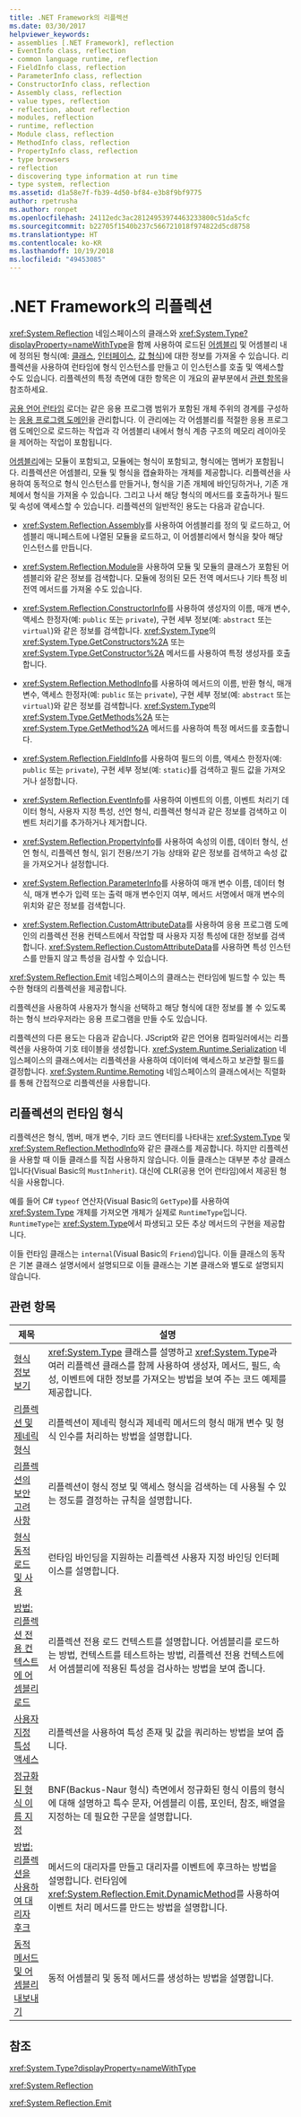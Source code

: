 ```yaml
---
title: .NET Framework의 리플렉션
ms.date: 03/30/2017
helpviewer_keywords:
- assemblies [.NET Framework], reflection
- EventInfo class, reflection
- common language runtime, reflection
- FieldInfo class, reflection
- ParameterInfo class, reflection
- ConstructorInfo class, reflection
- Assembly class, reflection
- value types, reflection
- reflection, about reflection
- modules, reflection
- runtime, reflection
- Module class, reflection
- MethodInfo class, reflection
- PropertyInfo class, reflection
- type browsers
- reflection
- discovering type information at run time
- type system, reflection
ms.assetid: d1a58e7f-fb39-4d50-bf84-e3b8f9bf9775
author: rpetrusha
ms.author: ronpet
ms.openlocfilehash: 24112edc3ac28124953974463233800c51da5cfc
ms.sourcegitcommit: b22705f1540b237c566721018f974822d5cd8758
ms.translationtype: HT
ms.contentlocale: ko-KR
ms.lasthandoff: 10/19/2018
ms.locfileid: "49453085"
---
```

# <a name="reflection-in-the-net-framework"></a>.NET Framework의 리플렉션
<xref:System.Reflection> 네임스페이스의 클래스와 <xref:System.Type?displayProperty=nameWithType>을 함께 사용하여 로드된 [어셈블리](../../../docs/framework/app-domains/assemblies-in-the-common-language-runtime.md) 및 어셈블리 내에 정의된 형식(예: [클래스](../../../docs/standard/base-types/common-type-system.md#classes), [인터페이스](../../../docs/standard/base-types/common-type-system.md#interfaces), [값 형식](https://msdn.microsoft.com/library/c9c567f8-8ab1-4d88-834d-00f7d92418de))에 대한 정보를 가져올 수 있습니다. 리플렉션을 사용하여 런타임에 형식 인스턴스를 만들고 이 인스턴스를 호출 및 액세스할 수도 있습니다. 리플렉션의 특정 측면에 대한 항목은 이 개요의 끝부분에서 [관련 항목](#related_topics)을 참조하세요.  
  
 [공용 언어 런타임](../../../docs/standard/clr.md) 로더는 같은 응용 프로그램 범위가 포함된 개체 주위의 경계를 구성하는 [응용 프로그램 도메인](../../../docs/framework/app-domains/application-domains.md)을 관리합니다. 이 관리에는 각 어셈블리를 적절한 응용 프로그램 도메인으로 로드하는 작업과 각 어셈블리 내에서 형식 계층 구조의 메모리 레이아웃을 제어하는 작업이 포함됩니다.  
  
 [어셈블리](../../../docs/framework/app-domains/assemblies-in-the-common-language-runtime.md)에는 모듈이 포함되고, 모듈에는 형식이 포함되고, 형식에는 멤버가 포함됩니다. 리플렉션은 어셈블리, 모듈 및 형식을 캡슐화하는 개체를 제공합니다. 리플렉션을 사용하여 동적으로 형식 인스턴스를 만들거나, 형식을 기존 개체에 바인딩하거나, 기존 개체에서 형식을 가져올 수 있습니다. 그리고 나서 해당 형식의 메서드를 호출하거나 필드 및 속성에 액세스할 수 있습니다. 리플렉션의 일반적인 용도는 다음과 같습니다.  
  
-   <xref:System.Reflection.Assembly>를 사용하여 어셈블리를 정의 및 로드하고, 어셈블리 매니페스트에 나열된 모듈을 로드하고, 이 어셈블리에서 형식을 찾아 해당 인스턴스를 만듭니다.  
  
-   <xref:System.Reflection.Module>을 사용하여 모듈 및 모듈의 클래스가 포함된 어셈블리와 같은 정보를 검색합니다. 모듈에 정의된 모든 전역 메서드나 기타 특정 비전역 메서드를 가져올 수도 있습니다.  
  
-   <xref:System.Reflection.ConstructorInfo>를 사용하여 생성자의 이름, 매개 변수, 액세스 한정자(예: `public` 또는 `private`), 구현 세부 정보(예: `abstract` 또는 `virtual`)와 같은 정보를 검색합니다. <xref:System.Type>의 <xref:System.Type.GetConstructors%2A> 또는 <xref:System.Type.GetConstructor%2A> 메서드를 사용하여 특정 생성자를 호출합니다.  
  
-   <xref:System.Reflection.MethodInfo>를 사용하여 메서드의 이름, 반환 형식, 매개 변수, 액세스 한정자(예: `public` 또는 `private`), 구현 세부 정보(예: `abstract` 또는 `virtual`)와 같은 정보를 검색합니다. <xref:System.Type>의 <xref:System.Type.GetMethods%2A> 또는 <xref:System.Type.GetMethod%2A> 메서드를 사용하여 특정 메서드를 호출합니다.  
  
-   <xref:System.Reflection.FieldInfo>를 사용하여 필드의 이름, 액세스 한정자(예: `public` 또는 `private`), 구현 세부 정보(예: `static`)를 검색하고 필드 값을 가져오거나 설정합니다.  
  
-   <xref:System.Reflection.EventInfo>를 사용하여 이벤트의 이름, 이벤트 처리기 데이터 형식, 사용자 지정 특성, 선언 형식, 리플렉션 형식과 같은 정보를 검색하고 이벤트 처리기를 추가하거나 제거합니다.  
  
-   <xref:System.Reflection.PropertyInfo>를 사용하여 속성의 이름, 데이터 형식, 선언 형식, 리플렉션 형식, 읽기 전용/쓰기 가능 상태와 같은 정보를 검색하고 속성 값을 가져오거나 설정합니다.  
  
-   <xref:System.Reflection.ParameterInfo>를 사용하여 매개 변수 이름, 데이터 형식, 매개 변수가 입력 또는 출력 매개 변수인지 여부, 메서드 서명에서 매개 변수의 위치와 같은 정보를 검색합니다.  
  
-   <xref:System.Reflection.CustomAttributeData>를 사용하여 응용 프로그램 도메인의 리플렉션 전용 컨텍스트에서 작업할 때 사용자 지정 특성에 대한 정보를 검색합니다. <xref:System.Reflection.CustomAttributeData>를 사용하면 특성 인스턴스를 만들지 않고 특성을 검사할 수 있습니다.  
  
 <xref:System.Reflection.Emit> 네임스페이스의 클래스는 런타임에 빌드할 수 있는 특수한 형태의 리플렉션을 제공합니다.  
  
 리플렉션을 사용하여 사용자가 형식을 선택하고 해당 형식에 대한 정보를 볼 수 있도록 하는 형식 브라우저라는 응용 프로그램을 만들 수도 있습니다.  
  
 리플렉션의 다른 용도는 다음과 같습니다. JScript와 같은 언어용 컴파일러에서는 리플렉션을 사용하여 기호 테이블을 생성합니다. <xref:System.Runtime.Serialization> 네임스페이스의 클래스에서는 리플렉션을 사용하여 데이터에 액세스하고 보관할 필드를 결정합니다. <xref:System.Runtime.Remoting> 네임스페이스의 클래스에서는 직렬화를 통해 간접적으로 리플렉션을 사용합니다.  
  
## <a name="runtime-types-in-reflection"></a>리플렉션의 런타임 형식  
 리플렉션은 형식, 멤버, 매개 변수, 기타 코드 엔터티를 나타내는 <xref:System.Type> 및 <xref:System.Reflection.MethodInfo>와 같은 클래스를 제공합니다. 하지만 리플렉션을 사용할 때 이들 클래스를 직접 사용하지 않습니다. 이들 클래스는 대부분 추상 클래스입니다(Visual Basic의 `MustInherit`). 대신에 CLR(공용 언어 런타임)에서 제공된 형식을 사용합니다.  
  
 예를 들어 C# `typeof` 연산자(Visual Basic의 `GetType`)를 사용하여 <xref:System.Type> 개체를 가져오면 개체가 실제로 `RuntimeType`입니다. `RuntimeType`는 <xref:System.Type>에서 파생되고 모든 추상 메서드의 구현을 제공합니다.  
  
 이들 런타임 클래스는 `internal`(Visual Basic의 `Friend`)입니다. 이들 클래스의 동작은 기본 클래스 설명서에서 설명되므로 이들 클래스는 기본 클래스와 별도로 설명되지 않습니다.  
  
<a name="related_topics"></a>   
## <a name="related-topics"></a>관련 항목  
  
|제목|설명|  
|-----------|-----------------|  
|[형식 정보 보기](../../../docs/framework/reflection-and-codedom/viewing-type-information.md)|<xref:System.Type> 클래스를 설명하고 <xref:System.Type>과 여러 리플렉션 클래스를 함께 사용하여 생성자, 메서드, 필드, 속성, 이벤트에 대한 정보를 가져오는 방법을 보여 주는 코드 예제를 제공합니다.|  
|[리플렉션 및 제네릭 형식](../../../docs/framework/reflection-and-codedom/reflection-and-generic-types.md)|리플렉션이 제네릭 형식과 제네릭 메서드의 형식 매개 변수 및 형식 인수를 처리하는 방법을 설명합니다.|  
|[리플렉션의 보안 고려 사항](../../../docs/framework/reflection-and-codedom/security-considerations-for-reflection.md)|리플렉션이 형식 정보 및 액세스 형식을 검색하는 데 사용될 수 있는 정도를 결정하는 규칙을 설명합니다.|  
|[형식 동적 로드 및 사용](../../../docs/framework/reflection-and-codedom/dynamically-loading-and-using-types.md)|런타임 바인딩을 지원하는 리플렉션 사용자 지정 바인딩 인터페이스를 설명합니다.|  
|[방법: 리플렉션 전용 컨텍스트에 어셈블리 로드](../../../docs/framework/reflection-and-codedom/how-to-load-assemblies-into-the-reflection-only-context.md)|리플렉션 전용 로드 컨텍스트를 설명합니다. 어셈블리를 로드하는 방법, 컨텍스트를 테스트하는 방법, 리플렉션 전용 컨텍스트에서 어셈블리에 적용된 특성을 검사하는 방법을 보여 줍니다.|  
|[사용자 지정 특성 액세스](../../../docs/framework/reflection-and-codedom/accessing-custom-attributes.md)|리플렉션을 사용하여 특성 존재 및 값을 쿼리하는 방법을 보여 줍니다.|  
|[정규화된 형식 이름 지정](../../../docs/framework/reflection-and-codedom/specifying-fully-qualified-type-names.md)|BNF(Backus-Naur 형식) 측면에서 정규화된 형식 이름의 형식에 대해 설명하고 특수 문자, 어셈블리 이름, 포인터, 참조, 배열을 지정하는 데 필요한 구문을 설명합니다.|  
|[방법: 리플렉션을 사용하여 대리자 후크](../../../docs/framework/reflection-and-codedom/how-to-hook-up-a-delegate-using-reflection.md)|메서드의 대리자를 만들고 대리자를 이벤트에 후크하는 방법을 설명합니다. 런타임에 <xref:System.Reflection.Emit.DynamicMethod>를 사용하여 이벤트 처리 메서드를 만드는 방법을 설명합니다.|  
|[동적 메서드 및 어셈블리 내보내기](../../../docs/framework/reflection-and-codedom/emitting-dynamic-methods-and-assemblies.md)|동적 어셈블리 및 동적 메서드를 생성하는 방법을 설명합니다.|  
  
## <a name="reference"></a>참조  
 <xref:System.Type?displayProperty=nameWithType>  
  
 <xref:System.Reflection>  
  
 <xref:System.Reflection.Emit>  
  
